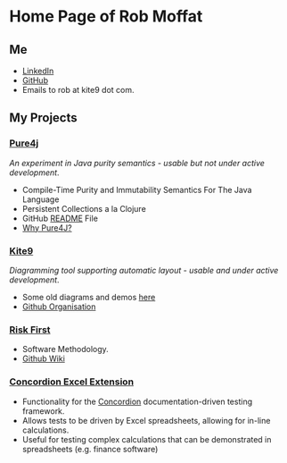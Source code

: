 
# Home Page of Rob Moffat

## Me

 - [LinkedIn](https://www.linkedin.com/in/robmoffat/)
 - [GitHub](https://github.com/robmoffat)
 - Emails to rob at kite9 dot com.

## My Projects

### [Pure4j](pure4j.org)

*An experiment in Java purity semantics - usable but not under active development*.

 - Compile-Time Purity and Immutability Semantics For The Java Language
 - Persistent Collections a la Clojure
 - GitHub [README](https://github.com/robmoffat/pure4j) File
 - [Why Pure4J?](https://github.com/robmoffat/pure4j/blob/master/docs/impetus.md)


### [Kite9](http://kite9.com)

*Diagramming tool supporting automatic layout - usable and under active development*.

 - Some old diagrams and demos [here](http://info.kite9.com/)
 - [Github Organisation](https://github.com/kite9-org)
 
### [Risk First](http://riskfirst.org)

 - Software Methodology.
 - [Github Wiki](https://github.com/risk-first/website/wiki)
 
### [Concordion Excel Extension](https://github.com/concordion/concordion-excel-extension-tutorial)

 - Functionality for the [Concordion](http://concordion.org) documentation-driven testing framework.
 - Allows tests to be driven by Excel spreadsheets, allowing for in-line calculations.
 - Useful for testing complex calculations that can be demonstrated in spreadsheets (e.g. finance software)









